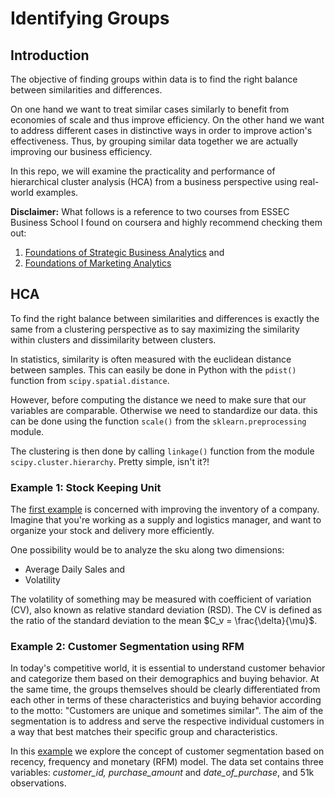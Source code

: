 
# Identifying Groups

## Introduction

The objective of finding groups within data is to find the right balance between similarities and differences. 

On one hand we want to treat similar cases similarly to benefit from economies of scale and thus improve efficiency. On the other hand we want to address different cases in distinctive ways in order to improve action's effectiveness.
Thus, by grouping similar data together we are actually improving our business efficiency. 

In this repo, we will examine the practicality and performance of hierarchical cluster analysis (HCA) from a business perspective using real-world examples. 

**Disclaimer:** What follows is a reference to two courses from ESSEC Business School I found on coursera and  highly recommend checking them out:

1. [Foundations of Strategic Business Analytics](https://bit.ly/3vnJBZl) and
2. [Foundations of Marketing Analytics](https://bit.ly/32UFibO)
 

## HCA

To find the right balance between similarities and differences is exactly the same from a clustering perspective as to say maximizing the similarity within clusters and dissimilarity between clusters.

In statistics, similarity is often measured with the euclidean distance between samples. This can easily be done in Python with the `pdist()` function from `scipy.spatial.distance`. 

However, before computing the distance we need to make sure that our variables are comparable. Otherwise we need to standardize our data. this can be done using the function `scale()` from the `sklearn.preprocessing` module.

The clustering is then done by calling `linkage()` function from the module `scipy.cluster.hierarchy`. 
Pretty simple, isn't it?!


### Example 1: Stock Keeping Unit

The [first example](https://bit.ly/3vwxiKq) is concerned with improving the inventory of a company. 
Imagine that you're working as a supply and logistics manager, and want to organize your stock and delivery more efficiently. 

One possibility would be to analyze the sku along two dimensions:
* Average Daily Sales and
* Volatility

The volatility of something may be measured with  coefficient of variation (CV), also known as relative standard deviation (RSD). The CV is defined as the ratio of the standard deviation to the mean $C_v = \frac{\delta}{\mu}$.

### Example 2: Customer Segmentation using RFM


In today's competitive world, it is essential to understand customer behavior and categorize them based on their demographics and buying behavior. At the same time, the groups themselves should be clearly differentiated from each other in terms of these characteristics and buying behavior according to the motto: "Customers are unique and sometimes similar".
The aim of the segmentation is to address and serve the respective individual customers in a way that best matches their specific group and characteristics. 

In this [example](https://bit.ly/3u6gQQA) we explore the concept of customer segmentation based on recency, frequency and monetary (RFM) model. The data set contains three variables: *customer_id, purchase_amount* and *date_of_purchase*, and 51k observations. 
